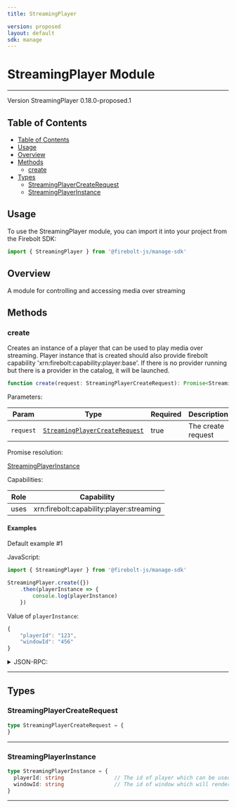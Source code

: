 ```yaml
---
title: StreamingPlayer

version: proposed
layout: default
sdk: manage
---
```


# StreamingPlayer Module
---
Version StreamingPlayer 0.18.0-proposed.1

## Table of Contents
   - [Table of Contents](#table-of-contents)
   - [Usage](#usage)
   - [Overview](#overview)
   - [Methods](#methods)
     - [create](#create)
   - [Types](#types)
     - [StreamingPlayerCreateRequest](#streamingplayercreaterequest)
     - [StreamingPlayerInstance](#streamingplayerinstance)



## Usage
To use the StreamingPlayer module, you can import it into your project from the Firebolt SDK:

```javascript
import { StreamingPlayer } from '@firebolt-js/manage-sdk'
```


## Overview
 A module for controlling and accessing media over streaming

## Methods

### create

Creates an instance of a player that can be used to play media over streaming. Player instance that is created should also provide firebolt capability 'xrn:firebolt:capability:player:base'. If there is no provider running but there is a provider in the catalog, it will be launched.

```typescript
function create(request: StreamingPlayerCreateRequest): Promise<StreamingPlayerInstance>
```

Parameters:

| Param                  | Type                 | Required                 | Description                 |
| ---------------------- | -------------------- | ------------------------ | ----------------------- |
| `request` | [`StreamingPlayerCreateRequest`](#streamingplayercreaterequest) | true | The create request  |


Promise resolution:

[StreamingPlayerInstance](#streamingplayerinstance)

Capabilities:

| Role                  | Capability                 |
| --------------------- | -------------------------- |
| uses | xrn:firebolt:capability:player:streaming |


#### Examples


Default example #1

JavaScript:

```javascript
import { StreamingPlayer } from '@firebolt-js/manage-sdk'

StreamingPlayer.create({})
    .then(playerInstance => {
        console.log(playerInstance)
    })
```

Value of `playerInstance`:

```javascript
{
	"playerId": "123",
	"windowId": "456"
}
```
<details markdown="1" >
<summary>JSON-RPC:</summary>
Request:

```json
{
	"jsonrpc": "2.0",
	"id": 1,
	"method": "StreamingPlayer.create",
	"params": {
		"request": {}
	}
}
```

Response:

```json
{
	"jsonrpc": "2.0",
	"id": 1,
	"result": {
		"playerId": "123",
		"windowId": "456"
	}
}
```
</details>


---



## Types

### StreamingPlayerCreateRequest



```typescript
type StreamingPlayerCreateRequest = {
}
```



---
### StreamingPlayerInstance



```typescript
type StreamingPlayerInstance = {
  playerId: string                // The id of player which can be used to load media or control the player
  windowId: string                // The id of window which will render the media in, can be used to control on screen where the media is shown
}
```



---